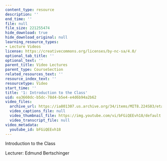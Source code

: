 ```yaml
---
content_type: resource
description: ''
end_time: ''
file: null
file_size: 221255474
hide_download: true
hide_download_original: null
learning_resource_types:
- Lecture Videos
license: https://creativecommons.org/licenses/by-nc-sa/4.0/
optional_tab_title: ''
optional_text: ''
parent_title: Video Lectures
parent_type: CourseSection
related_resources_text: ''
resource_index_text: ''
resourcetype: Video
start_time: ''
title: '1: Introduction to the Class'
uid: ea3660dc-b5dc-78d4-b5e4-e4d6b94a2b62
video_files:
  archive_url: https://ia801307.us.archive.org/34/items/MIT8.224S03/etaylor-8.224-sem-mit-9151-06feb2003-1430-220k_512kb.mp4
  video_captions_file: null
  video_thumbnail_file: https://img.youtube.com/vi/bFGiQEEvh18/default.jpg
  video_transcript_file: null
video_metadata:
  youtube_id: bFGiQEEvh18
---
```


Introduction to the Class

Lecturer: Edmund Bertschinger

